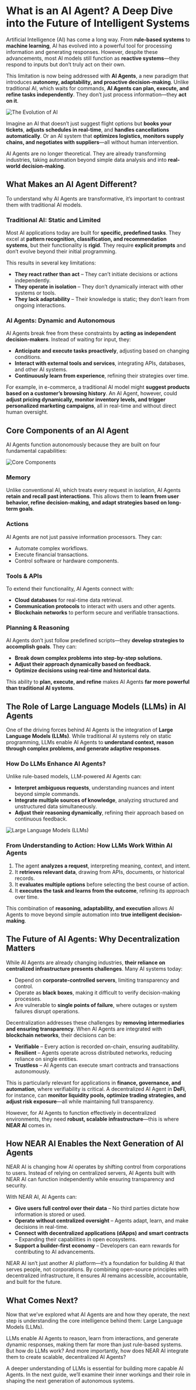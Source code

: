 # What is an AI Agent? A Deep Dive into the Future of Intelligent Systems

Artificial Intelligence (AI) has come a long way. From **rule-based systems** to **machine learning**, AI has evolved into a powerful tool for processing information and generating responses. However, despite these advancements, most AI models still function as **reactive systems**—they respond to inputs but don’t truly act on their own.

This limitation is now being addressed with **AI Agents**, a new paradigm that introduces **autonomy, adaptability, and proactive decision-making**. Unlike traditional AI, which waits for commands, **AI Agents can plan, execute, and refine tasks independently**. They don’t just process information—they **act on it**.

![The Evolution of AI](../images/02.png)

Imagine an AI that doesn’t just suggest flight options but **books your tickets**, **adjusts schedules in real-time**, and **handles cancellations automatically**. Or an AI system that **optimizes logistics, monitors supply chains, and negotiates with suppliers**—all without human intervention.

AI Agents are no longer theoretical. They are already transforming industries, taking automation beyond simple data analysis and into **real-world decision-making**.

## **What Makes an AI Agent Different?**

To understand why AI Agents are transformative, it’s important to contrast them with traditional AI models.

### **Traditional AI: Static and Limited**

Most AI applications today are built for **specific, predefined tasks**. They excel at **pattern recognition, classification, and recommendation systems**, but their functionality is **rigid**. They require **explicit prompts** and don’t evolve beyond their initial programming.

This results in several key limitations:

- **They react rather than act** – They can’t initiate decisions or actions independently.
- **They operate in isolation** – They don’t dynamically interact with other systems or tools.
- **They lack adaptability** – Their knowledge is static; they don’t learn from ongoing interactions.

### **AI Agents: Dynamic and Autonomous**

AI Agents break free from these constraints by **acting as independent decision-makers**. Instead of waiting for input, they:

- **Anticipate and execute tasks proactively**, adjusting based on changing conditions.
- **Interact with external tools and services**, integrating APIs, databases, and other AI systems.
- **Continuously learn from experience**, refining their strategies over time.

For example, in e-commerce, a traditional AI model might **suggest products based on a customer’s browsing history**. An AI Agent, however, could **adjust pricing dynamically, monitor inventory levels, and trigger personalized marketing campaigns**, all in real-time and without direct human oversight.

## **Core Components of an AI Agent**

AI Agents function autonomously because they are built on four fundamental capabilities:

![Core Components](../images/01.png)

### **Memory**

Unlike conventional AI, which treats every request in isolation, AI Agents **retain and recall past interactions**. This allows them to **learn from user behavior, refine decision-making, and adapt strategies based on long-term goals**.

### **Actions**

AI Agents are not just passive information processors. They can:

- Automate complex workflows.
- Execute financial transactions.
- Control software or hardware components.

### **Tools & APIs**

To extend their functionality, AI Agents connect with:

- **Cloud databases** for real-time data retrieval.
- **Communication protocols** to interact with users and other agents.
- **Blockchain networks** to perform secure and verifiable transactions.

### **Planning & Reasoning**

AI Agents don’t just follow predefined scripts—they **develop strategies to accomplish goals**. They can:

- **Break down complex problems into step-by-step solutions.**
- **Adjust their approach dynamically based on feedback.**
- **Optimize decisions using real-time and historical data.**

This ability to **plan, execute, and refine** makes AI Agents **far more powerful than traditional AI systems**.

## **The Role of Large Language Models (LLMs) in AI Agents**

One of the driving forces behind AI Agents is the integration of **Large Language Models (LLMs)**. While traditional AI systems rely on static programming, LLMs enable AI Agents to **understand context, reason through complex problems, and generate adaptive responses**.

### **How Do LLMs Enhance AI Agents?**

Unlike rule-based models, LLM-powered AI Agents can:

- **Interpret ambiguous requests**, understanding nuances and intent beyond simple commands.
- **Integrate multiple sources of knowledge**, analyzing structured and unstructured data simultaneously.
- **Adjust their reasoning dynamically**, refining their approach based on continuous feedback.

![Large Language Models (LLMs)](../images/03.png)

### **From Understanding to Action: How LLMs Work Within AI Agents**

1. The agent **analyzes a request**, interpreting meaning, context, and intent.
2. It **retrieves relevant data**, drawing from APIs, documents, or historical records.
3. It **evaluates multiple options** before selecting the best course of action.
4. It **executes the task and learns from the outcome**, refining its approach over time.

This combination of **reasoning, adaptability, and execution** allows AI Agents to move beyond simple automation into **true intelligent decision-making**.

## **The Future of AI Agents: Why Decentralization Matters**

While AI Agents are already changing industries, **their reliance on centralized infrastructure presents challenges**. Many AI systems today:

- Depend on **corporate-controlled servers**, limiting transparency and control.
- Operate as **black boxes**, making it difficult to verify decision-making processes.
- Are vulnerable to **single points of failure**, where outages or system failures disrupt operations.

Decentralization addresses these challenges by **removing intermediaries and ensuring transparency**. When AI Agents are integrated with **blockchain networks**, their decisions can be:

- **Verifiable** – Every action is recorded on-chain, ensuring auditability.
- **Resilient** – Agents operate across distributed networks, reducing reliance on single entities.
- **Trustless** – AI Agents can execute smart contracts and transactions autonomously.

This is particularly relevant for applications in **finance, governance, and automation**, where verifiability is critical. A decentralized AI Agent in **DeFi**, for instance, can **monitor liquidity pools, optimize trading strategies, and adjust risk exposure**—all while maintaining full transparency.

However, for AI Agents to function effectively in decentralized environments, they need **robust, scalable infrastructure**—this is where **NEAR AI** comes in.

## **How NEAR AI Enables the Next Generation of AI Agents**

NEAR AI is changing how AI operates by shifting control from corporations to users. Instead of relying on centralized servers, AI Agents built with NEAR AI can function independently while ensuring transparency and security.

With NEAR AI, AI Agents can:

- **Give users full control over their data** – No third parties dictate how information is stored or used.
- **Operate without centralized oversight** – Agents adapt, learn, and make decisions in real-time.
- **Connect with decentralized applications (dApps) and smart contracts** – Expanding their capabilities in open ecosystems.
- **Support a builder-first economy** – Developers can earn rewards for contributing to AI advancements.

NEAR AI isn’t just another AI platform—it’s a foundation for building AI that serves people, not corporations. By combining open-source principles with decentralized infrastructure, it ensures AI remains accessible, accountable, and built for the future.

## **What Comes Next?**

Now that we’ve explored what AI Agents are and how they operate, the next step is understanding the core intelligence behind them: Large Language Models (LLMs).

LLMs enable AI Agents to reason, learn from interactions, and generate dynamic responses, making them far more than just rule-based systems. But how do LLMs work? And more importantly, how does NEAR AI integrate them to create scalable, decentralized AI Agents?

A deeper understanding of LLMs is essential for building more capable AI Agents. In the next guide, we’ll examine their inner workings and their role in shaping the next generation of autonomous systems.


